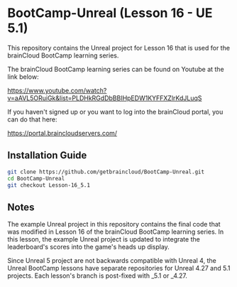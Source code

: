 # BootCamp-Unreal (Lesson 16 - UE 5.1)

This repository contains the Unreal project for Lesson 16 that is used for the brainCloud BootCamp learning series.

The brainCloud BootCamp learning series can be found on Youtube at the link below:

https://www.youtube.com/watch?v=aAVL5ORuiGk&list=PLDHkRGdDbBBIHpEDW1KYFFXZlrKdJLuqS


If you haven't signed up or you want to log into the brainCloud portal, you can do that here:

https://portal.braincloudservers.com/


## Installation Guide

```bash
git clone https://github.com/getbraincloud/BootCamp-Unreal.git
cd BootCamp-Unreal
git checkout Lesson-16_5.1
```

## Notes

The example Unreal project in this repository contains the final code that was modified in Lesson 16 of the brainCloud BootCamp learning series. In this lesson, the example Unreal project is updated to integrate the leaderboard's scores into the game's heads up display.

Since Unreal 5 project are not backwards compatible with Unreal 4, the Unreal BootCamp lessons have separate repositories for Unreal 4.27 and 5.1 projects. Each lesson's branch is post-fixed with _5.1 or _4.27.
